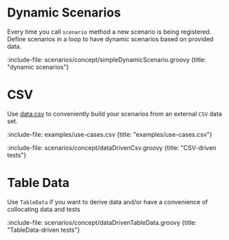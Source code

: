 # Dynamic Scenarios

Every time you call `scenario` method a new scenario is being registered. 
Define scenarios in a loop to have dynamic scenarios based on provided data.   

:include-file: scenarios/concept/simpleDynamicScenario.groovy {title: "dynamic scenarios"}

# CSV 

Use [data.csv](utilities/data#csv-read) to conveniently build your scenarios from an external `CSV` data set.

:include-file: examples/use-cases.csv {title: "examples/use-cases.csv"}
 
:include-file: scenarios/concept/dataDrivenCsv.groovy {title: "CSV-driven tests"} 

# Table Data

Use `TableData` if you want to derive data and/or have a convenience of collocating data and tests 

:include-file: scenarios/concept/dataDrivenTableData.groovy {title: "TableData-driven tests"}
